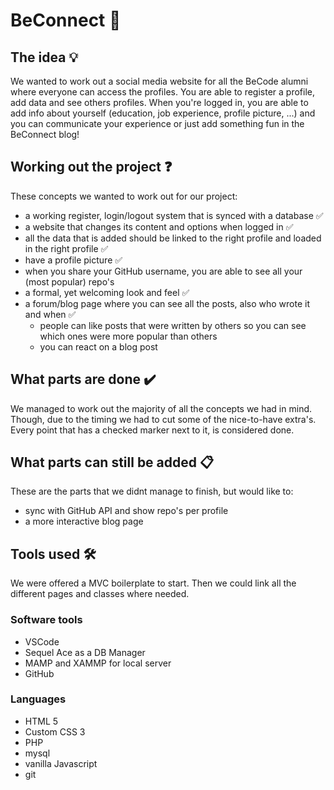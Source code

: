 # BeConnect :calling:

## The idea :bulb:

We wanted to work out a social media website for all the BeCode alumni where everyone can access the profiles. You are able to register a profile, add data and see others profiles. When you're logged in, you are able to add info about yourself (education, job experience, profile picture, ...) and you can communicate your experience or just add something fun in the BeConnect blog!

## Working out the project :question:

These concepts we wanted to work out for our project:

- a working register, login/logout system that is synced with a database :white_check_mark:
- a website that changes its content and options when logged in :white_check_mark:
- all the data that is added should be linked to the right profile and loaded in the right profile :white_check_mark:
- have a profile picture :white_check_mark:
- when you share your GitHub username, you are able to see all your (most popular) repo's
- a formal, yet welcoming look and feel :white_check_mark:
- a forum/blog page where you can see all the posts, also who wrote it and when :white_check_mark:
  - people can like posts that were written by others so you can see which ones were more popular than others
  - you can react on a blog post

## What parts are done :heavy_check_mark:

We managed to work out the majority of all the concepts we had in mind. Though, due to the timing we had to cut some of the nice-to-have extra's. Every point that has a checked marker next to it, is considered done.

## What parts can still be added :clipboard:

These are the parts that we didnt manage to finish, but would like to:

- sync with GitHub API and show repo's per profile
- a more interactive blog page

## Tools used :hammer_and_wrench:

We were offered a MVC boilerplate to start. Then we could link all the different pages and classes where needed.

### Software tools

- VSCode
- Sequel Ace as a DB Manager
- MAMP and XAMMP for local server
- GitHub

### Languages

- HTML 5
- Custom CSS 3
- PHP
- mysql
- vanilla Javascript
- git
